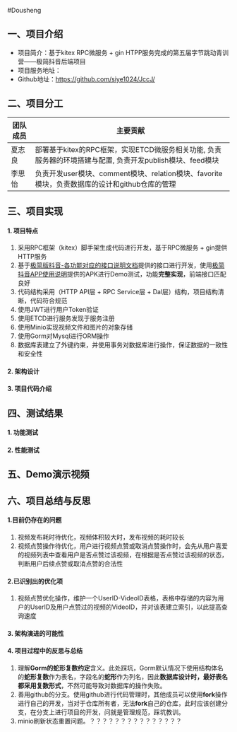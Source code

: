 #Dousheng
## 一、项目介绍
- 项目简介：基于kitex RPC微服务 + gin HTPP服务完成的第五届字节跳动青训营——极简抖音后端项目
- 项目服务地址：
- Github地址：https://github.com/siye1024/JccJ/

## 二、项目分工
| 团队成员 |  主要贡献 |
| --- | --- |
| 夏志良 | 部署基于kitex的RPC框架，实现ETCD微服务相关功能, 负责服务器的环境搭建与配置, 负责开发publish模块、feed模块 |
| 李思怡 | 负责开发user模块、comment模块、relation模块、favorite模块，负责数据库的设计和github仓库的管理 |

## 三、项目实现
#### 1. 项目特点
1. 采用RPC框架（kitex）脚手架生成代码进行开发，基于RPC微服务 + gin提供HTTP服务
2. 基于[极简版抖音-各功能对应的接口说明文档](https://www.apifox.cn/apidoc/shared-09d88f32-0b6c-4157-9d07-a36d32d7a75c)提供的接口进行开发，使用[极简抖音APP使用说明](https://bytedance.feishu.cn/docs/doccnM9KkBAdyDhg8qaeGlIz7S7)提供的APK进行Demo测试，功能**完整实现**，前端接口匹配良好
3. 代码结构采用（HTTP API层 + RPC Service层 + Dal层）结构，项目结构清晰，代码符合规范
4. 使用JWT进行用户Token验证
5. 使用ETCD进行服务发现于服务注册
6. 使用Minio实现视频文件和图片的对象存储
7. 使用Gorm对Mysql进行ORM操作
8. 数据库表建立了外键约束，并使用事务对数据库进行操作，保证数据的一致性和安全性

#### 2. 架构设计

#### 3. 项目代码介绍


## 四、测试结果
#### 1. 功能测试

#### 2. 性能测试

## 五、Demo演示视频

## 六、项目总结与反思
#### 1.目前仍存在的问题
1. 视频发布耗时待优化，视频体积较大时，发布视频的耗时较长
2. 视频点赞操作待优化，用户进行视频点赞或取消点赞操作时，会先从用户喜爱的视频列表中查看用户是否点赞过该视频，在根据是否点赞过该视频的状态，判断用户后续点赞或取消点赞的合法性
#### 2.已识别出的优化项
1. 视频点赞优化操作，维护一个UserID-VideoID表格，表格中存储的内容为用户的UserID及用户点赞过的视频的VideoID，并对该表建立索引，以此提高查询速度
#### 3. 架构演进的可能性
#### 4. 项目过程中的反思与总结
1. 理解**Gorm的蛇形复数约定**含义。此处踩坑，Gorm默认情况下使用结构体名的**蛇形复数**作为表名，字段名的**蛇形**作为列名，因此**数据库设计时，最好表名都采用复数形式**，不然可能导致对数据库的操作失败。
2. 善用github的分支。使用github进行代码管理时，其他成员可以使用**fork**操作进行自己的开发，当对于仓库所有者，无法**fork**自己的仓库，此时应该创建分支，在分支上进行项目的开发，问就是管理规范，踩坑教训。
3. minio刷新状态重置问题。？？？？？？？？？？？？？？？
